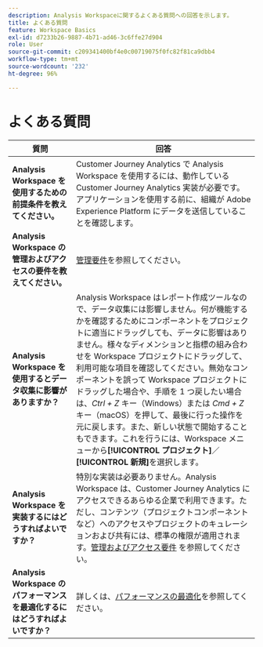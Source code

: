 ```yaml
---
description: Analysis Workspaceに関するよくある質問への回答を示します。
title: よくある質問
feature: Workspace Basics
exl-id: d7233b26-9887-4b71-ad46-3c6ffe27d904
role: User
source-git-commit: c209341400bf4e0c00719075f0fc82f81ca9dbb4
workflow-type: tm+mt
source-wordcount: '232'
ht-degree: 96%

---
```


# よくある質問

| 質問 | 回答 |
|--- |--- |
| **Analysis Workspace を使用するための前提条件を教えてください。** | Customer Journey Analytics で Analysis Workspace を使用するには、動作している Customer Journey Analytics 実装が必要です。アプリケーションを使用する前に、組織が Adobe Experience Platform にデータを送信していることを確認します。 |
| **Analysis Workspace の管理およびアクセスの要件を教えてください。** | [管理要件](/help/analysis-workspace/workspace-faq/frequently-asked-questions-analysis-workspace.md)を参照してください。 |
| **Analysis Workspace を使用するとデータ収集に影響がありますか？** | Analysis Workspace はレポート作成ツールなので、データ収集には影響しません。何が機能するかを確認するためにコンポーネントをプロジェクトに適当にドラッグしても、データに影響はありません。様々なディメンションと指標の組み合わせを Workspace プロジェクトにドラッグして、利用可能な項目を確認してください。無効なコンポーネントを誤って Workspace プロジェクトにドラッグした場合や、手順を 1 つ戻したい場合は、*Ctrl + Z* キー（Windows）または *Cmd + Z* キー（macOS）を押して、最後に行った操作を元に戻します。また、新しい状態で開始することもできます。これを行うには、Workspace メニューから&#x200B;**[!UICONTROL プロジェクト]**／**[!UICONTROL 新規]**&#x200B;を選択します。 |
| **Analysis Workspace を実装するにはどうすればよいですか？** | 特別な実装は必要ありません。Analysis Workspace は、Customer Journey Analytics にアクセスできるあらゆる企業で利用できます。ただし、コンテンツ（プロジェクトコンポーネントなど）へのアクセスやプロジェクトのキュレーションおよび共有には、標準の権限が適用されます。[管理およびアクセス要件](/help/analysis-workspace/workspace-faq/frequently-asked-questions-analysis-workspace.md) を参照してください。 |
| **Analysis Workspace のパフォーマンスを最適化するにはどうすればよいですか？** | 詳しくは、[パフォーマンスの最適化](/help/technotes/optimizing-performance.md)を参照してください。 |
